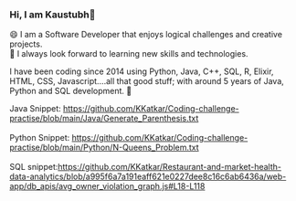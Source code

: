 ### Hi, I am Kaustubh👋

😄 I am a Software Developer that enjoys logical challenges and creative projects. <br>
🔭 I always look forward to learning new skills and technologies.

I have been coding since 2014 using Python, Java, C++, SQL, R, Elixir, HTML, CSS, Javascript....all that good stuff; with around 5 years of Java, Python and SQL development. 💯

Java Snippet: https://github.com/KKatkar/Coding-challenge-practise/blob/main/Java/Generate_Parenthesis.txt <br><br>
Python Snippet: https://github.com/KKatkar/Coding-challenge-practise/blob/main/Python/N-Queens_Problem.txt <br><br>
SQL snippet:https://github.com/KKatkar/Restaurant-and-market-health-data-analytics/blob/a995f6a7a191eaff621e0227dee8c16c6ab6436a/web-app/db_apis/avg_owner_violation_graph.js#L18-L118

<!--
**KKatkar/KKatkar** is a ✨ _special_ ✨ repository because its `README.md` (this file) appears on your GitHub profile.

Here are some ideas to get you started:

- 🔭 I’m currently working on ...
- 🌱 I’m currently learning ...
- 👯 I’m looking to collaborate on ...
- 🤔 I’m looking for help with ...
- 💬 Ask me about ...
- 📫 How to reach me: ...
- 😄 Pronouns: ...
- ⚡ Fun fact: ...
-->
